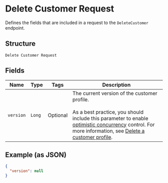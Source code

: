 
# Delete Customer Request

Defines the fields that are included in a request to the `DeleteCustomer`
endpoint.

## Structure

`Delete Customer Request`

## Fields

| Name | Type | Tags | Description |
|  --- | --- | --- | --- |
| `version` | `Long` | Optional | The current version of the customer profile.<br><br>As a best practice, you should include this parameter to enable [optimistic concurrency](https://developer.squareup.com/docs/build-basics/common-api-patterns/optimistic-concurrency) control.  For more information, see [Delete a customer profile](https://developer.squareup.com/docs/customers-api/use-the-api/keep-records#delete-customer-profile). |

## Example (as JSON)

```json
{
  "version": null
}
```

